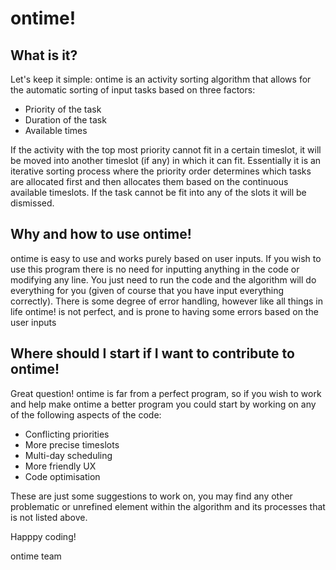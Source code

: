 # ontime!
## What is it?
Let's keep it simple: ontime is an activity sorting algorithm that allows for the automatic sorting of input tasks based on three factors:

* Priority of the task
* Duration of the task
* Available times

If the activity with the top most priority cannot fit in a certain timeslot, it will be moved into another timeslot (if any) in which it can fit. Essentially it is an iterative sorting process where the priority order determines which tasks are allocated first and then allocates them based on the continuous available timeslots. If the task cannot be fit into any of the slots it will be dismissed.

## Why and how to use ontime!
ontime is easy to use and works purely based on user inputs. If you wish to use this program there is no need for inputting anything in the code or modifying any line. You just need to run the code and the algorithm will do everything for you (given of course that you have input everything correctly). There is some degree of error handling, however like all things in life ontime! is not perfect, and is prone to having some errors based on the user inputs


## Where should I start if I want to contribute to ontime!
Great question! ontime is far from a perfect program, so if you wish to work and help make ontime a better program you could start by working on any of the following aspects of the code:

* Conflicting priorities
* More precise timeslots
* Multi-day scheduling
* More friendly UX
* Code optimisation

These are just some suggestions to work on, you may find any other problematic or unrefined element within the algorithm and its processes that is not listed above.

Happpy coding!

ontime team
